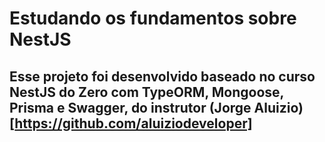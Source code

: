 # Estudando os fundamentos sobre NestJS

## Esse projeto foi desenvolvido baseado no curso NestJS do Zero com TypeORM, Mongoose, Prisma e Swagger, do instrutor (Jorge Aluizio)[https://github.com/aluiziodeveloper]

